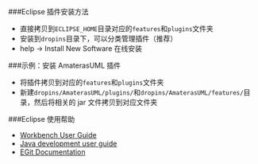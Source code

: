 ###Eclipse 插件安装方法
- 直接拷贝到`ECLIPSE_HOME`目录对应的`features`和`plugins`文件夹
- 安装到`dropins`目录下，可以分类管理插件（推荐）
- help -> Install New Software 在线安装

###示例：安装 AmaterasUML 插件
- 将插件拷贝到对应的`features`和`plugins`文件夹
- 新建`dropins/AmaterasUML/plugins/`和`dropins/AmaterasUML/features/`目录，然后将相关的 jar 文件拷贝到对应文件夹

###Eclipse 使用帮助
- [Workbench User Guide](http://help.eclipse.org/neon/index.jsp?topic=/org.eclipse.platform.doc.user)
- [Java development user guide](http://help.eclipse.org/neon/index.jsp?topic=/org.eclipse.platform.doc.user)
- [EGit Documentation](http://help.eclipse.org/neon/index.jsp?topic=/org.eclipse.platform.doc.user)

